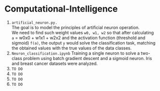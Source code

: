 # Computational-Intelligence

1. `artificial_neuron.py.`  
The goal is to model the principles of artificial neuron operation.\
We need to find such weight values `w0, w1, w2` so that after calculating `a` = w0x0 + w1x1 + w2x2 and the activation function (threshold and sigmoid) `f(a)`, the output `y` would solve the classification task, matching the obtained values with the true values of the data classes.
2. `Neuron_classification.ipynb`
Training a single neuron to solve a two-class problem using batch gradient descent and a sigmoid neuron. Iris and breast cancer datasets were analyzed.
3. `TO DO`
4. `TO DO`
5. `TO DO`
6. `TO DO`
